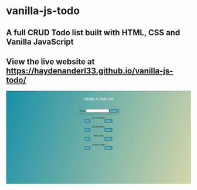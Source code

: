 # vanilla-js-todo
## A full CRUD Todo list built with HTML, CSS and Vanilla JavaScript
## View the live website at https://haydenanderl33.github.io/vanilla-js-todo/
![](VanillaJS%20preview.JPG)

